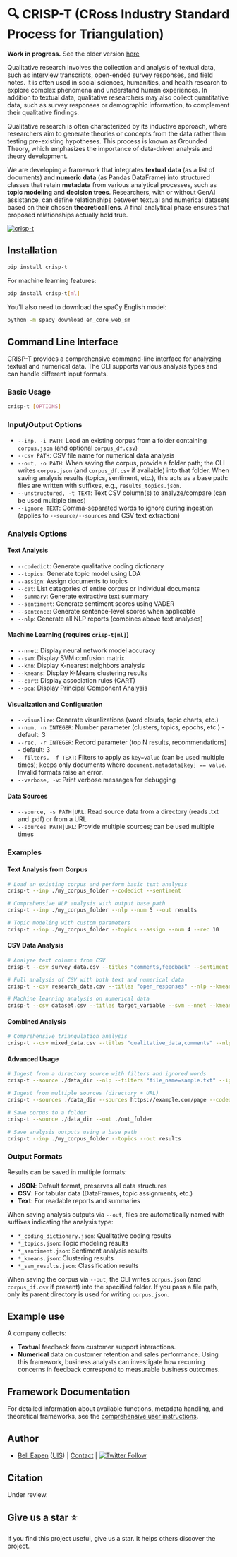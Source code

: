 # 🔍 CRISP-T (**CRoss** **I**ndustry **S**tandard **P**rocess for **T**riangulation)

**Work in progress.** See the older version [here](https://github.com/dermatologist/crisp-t)

Qualitative research involves the collection and analysis of textual data, such as interview transcripts, open-ended survey responses, and field notes. It is often used in social sciences, humanities, and health research to explore complex phenomena and understand human experiences. In addition to textual data, qualitative researchers may also collect quantitative data, such as survey responses or demographic information, to complement their qualitative findings.

Qualitative research is often characterized by its inductive approach, where researchers aim to generate theories or concepts from the data rather than testing pre-existing hypotheses. This process is known as Grounded Theory, which emphasizes the importance of data-driven analysis and theory development.

We are developing a framework that integrates **textual data** (as a list of documents) and **numeric data** (as Pandas DataFrame) into structured classes that retain **metadata** from various analytical processes, such as **topic modeling** and **decision trees**. Researchers, with or without GenAI assistance, can define relationships between textual and numerical datasets based on their chosen **theoretical lens**.  A final analytical phase ensures that proposed relationships actually hold true.

[![crisp-t](https://github.com/dermatologist/crisp-t/blob/develop/notes/arch.drawio.svg)](https://github.com/dermatologist/crisp-t/blob/develop/notes/arch.drawio.svg)

## Installation

```bash
pip install crisp-t
```

For machine learning features:
```bash
pip install crisp-t[ml]
```

You'll also need to download the spaCy English model:
```bash
python -m spacy download en_core_web_sm
```

## Command Line Interface

CRISP-T provides a comprehensive command-line interface for analyzing textual and numerical data. The CLI supports various analysis types and can handle different input formats.

### Basic Usage

```bash
crisp-t [OPTIONS]
```

### Input/Output Options

- `--inp, -i PATH`: Load an existing corpus from a folder containing `corpus.json` (and optional `corpus_df.csv`)
- `--csv PATH`: CSV file name for numerical data analysis
- `--out, -o PATH`: When saving the corpus, provide a folder path; the CLI writes `corpus.json` (and `corpus_df.csv` if available) into that folder. When saving analysis results (topics, sentiment, etc.), this acts as a base path: files are written with suffixes, e.g., `results_topics.json`.
- `--unstructured, -t TEXT`: Text CSV column(s) to analyze/compare (can be used multiple times)
- `--ignore TEXT`: Comma-separated words to ignore during ingestion (applies to `--source/--sources` and CSV text extraction)

### Analysis Options

#### Text Analysis
- `--codedict`: Generate qualitative coding dictionary
- `--topics`: Generate topic model using LDA
- `--assign`: Assign documents to topics
- `--cat`: List categories of entire corpus or individual documents
- `--summary`: Generate extractive text summary
- `--sentiment`: Generate sentiment scores using VADER
- `--sentence`: Generate sentence-level scores when applicable
- `--nlp`: Generate all NLP reports (combines above text analyses)

#### Machine Learning (requires `crisp-t[ml]`)
- `--nnet`: Display neural network model accuracy
- `--svm`: Display SVM confusion matrix
- `--knn`: Display K-nearest neighbors analysis
- `--kmeans`: Display K-Means clustering results
- `--cart`: Display association rules (CART)
- `--pca`: Display Principal Component Analysis

#### Visualization and Configuration
- `--visualize`: Generate visualizations (word clouds, topic charts, etc.)
- `--num, -n INTEGER`: Number parameter (clusters, topics, epochs, etc.) - default: 3
- `--rec, -r INTEGER`: Record parameter (top N results, recommendations) - default: 3
- `--filters, -f TEXT`: Filters to apply as `key=value` (can be used multiple times); keeps only documents where `document.metadata[key] == value`. Invalid formats raise an error.
- `--verbose, -v`: Print verbose messages for debugging

#### Data Sources
- `--source, -s PATH|URL`: Read source data from a directory (reads .txt and .pdf) or from a URL
- `--sources PATH|URL`: Provide multiple sources; can be used multiple times

### Examples

#### Text Analysis from Corpus
```bash
# Load an existing corpus and perform basic text analysis
crisp-t --inp ./my_corpus_folder --codedict --sentiment

# Comprehensive NLP analysis with output base path
crisp-t --inp ./my_corpus_folder --nlp --num 5 --out results

# Topic modeling with custom parameters
crisp-t --inp ./my_corpus_folder --topics --assign --num 4 --rec 10
```

#### CSV Data Analysis
```bash
# Analyze text columns from CSV
crisp-t --csv survey_data.csv --titles "comments,feedback" --sentiment --codedict

# Full analysis of CSV with both text and numerical data
crisp-t --csv research_data.csv --titles "open_responses" --nlp --kmeans --pca --num 3

# Machine learning analysis on numerical data
crisp-t --csv dataset.csv --titles target_variable --svm --nnet --kmeans --num 5
```

#### Combined Analysis
```bash
# Comprehensive triangulation analysis
crisp-t --csv mixed_data.csv --titles "qualitative_data,comments" --nlp --kmeans --svm --visualize --out comprehensive_results
```

#### Advanced Usage
```bash
# Ingest from a directory source with filters and ignored words
crisp-t --source ./data_dir --nlp --filters "file_name=sample.txt" --ignore "um,uh,like" --verbose

# Ingest from multiple sources (directory + URL)
crisp-t --sources ./data_dir --sources https://example.com/page --codedict

# Save corpus to a folder
crisp-t --source ./data_dir --out ./out_folder

# Save analysis outputs using a base path
crisp-t --inp ./my_corpus_folder --topics --out results
```

### Output Formats

Results can be saved in multiple formats:
- **JSON**: Default format, preserves all data structures
- **CSV**: For tabular data (DataFrames, topic assignments, etc.)
- **Text**: For readable reports and summaries

When saving analysis outputs via `--out`, files are automatically named with suffixes indicating the analysis type:
- `*_coding_dictionary.json`: Qualitative coding results
- `*_topics.json`: Topic modeling results
- `*_sentiment.json`: Sentiment analysis results
- `*_kmeans.json`: Clustering results
- `*_svm_results.json`: Classification results

When saving the corpus via `--out`, the CLI writes `corpus.json` (and `corpus_df.csv` if present) into the specified folder. If you pass a file path, only its parent directory is used for writing `corpus.json`.

## Example use

A company collects:
- **Textual** feedback from customer support interactions.
- **Numerical** data on customer retention and sales performance.
Using this framework, business analysts can investigate how recurring concerns in feedback correspond to measurable business outcomes.

## Framework Documentation

For detailed information about available functions, metadata handling, and theoretical frameworks, see the [comprehensive user instructions](/notes/INSTRUCTION.md).

## Author

* [Bell Eapen](https://nuchange.ca) ([UIS](https://www.uis.edu/directory/bell-punneliparambil-eapen)) |  [Contact](https://nuchange.ca/contact) | [![Twitter Follow](https://img.shields.io/twitter/follow/beapen?style=social)](https://twitter.com/beapen)


## Citation

Under review.

## Give us a star ⭐️
If you find this project useful, give us a star. It helps others discover the project.
